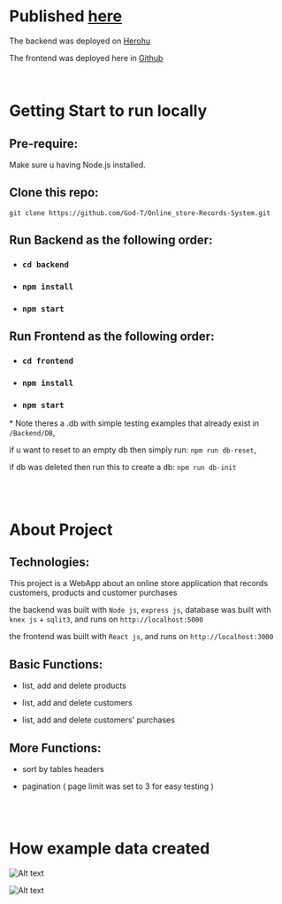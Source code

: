 # Published [here](https://god-t.github.io/Online-store-records-system---ReactJS)

The backend was deployed on [Herohu](https://expressjs-mysql--serve-react.herokuapp.com/)

The frontend was deployed here in [Github](https://github.com/God-T/Online-Store-Records-System/tree/gh-pages)

<br/>

# Getting Start to run locally

## Pre-require:

Make sure u having Node.js installed.

<!-- Make sure google chrome extensions [Allow CORS: Access-Control-Allow-Origin](https://chrome.google.com/webstore/detail/allow-cors-access-control/lhobafahddgcelffkeicbaginigeejlf) installed, and go to `Open options page` -> `Access-Control-Allow-Origin` and set it to `*` (Check [here](https://github.com/God-T/Online_store-Records-System/blob/master/cors-bypass.PNG) for more details) -->

## Clone this repo:

`git clone https://github.com/God-T/Online_store-Records-System.git`

## Run Backend as the following order:

-   ### `cd backend`

-   ### `npm install`
-   ### `npm start`

## Run Frontend as the following order:

-   ### `cd frontend`

-   ### `npm install`
-   ### `npm start`

\* Note theres a .db with simple testing examples that already exist in `/Backend/DB`,

if u want to reset to an empty db then simply run: `npm run db-reset`,

if db was deleted then run this to create a db: `npm run db-init`

<br/>
<br/>

# About Project

## Technologies:

This project is a WebApp about an online store application that records customers, products and customer purchases

the backend was built with `Node js`, `express js`, database was built with `knex js` + `sqlit3`, and runs on `http://localhost:5000`

the frontend was built with `React js`, and runs on `http://localhost:3000`

## Basic Functions:

-   list, add and delete products

-   list, add and delete customers

-   list, add and delete customers' purchases

## More Functions:

-   sort by tables headers

-   pagination ( page limit was set to 3 for easy testing )

<br/>
<br/>

# How example data created

![Alt text](https://github.com/God-T/Online_store-Records-System/blob/master/api_example.PNG?raw=true "APIs overview of testing data")

![Alt text](https://github.com/God-T/Online_store-Records-System/blob/master/example_api_flow.PNG?raw=true "APIs flow of testing data")
